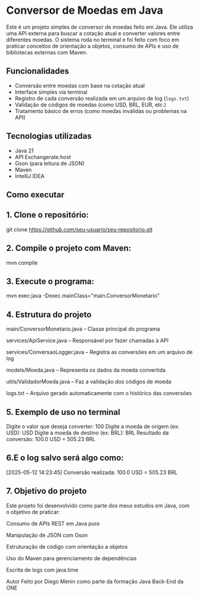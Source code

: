 # Conversor de Moedas em Java

Este é um projeto simples de conversor de moedas feito em Java. Ele utiliza uma API externa para buscar a cotação atual e converter valores entre diferentes moedas. O sistema roda no terminal e foi feito com foco em praticar conceitos de orientação a objetos, consumo de APIs e uso de bibliotecas externas com Maven.

## Funcionalidades

- Conversão entre moedas com base na cotação atual
- Interface simples via terminal
- Registro de cada conversão realizada em um arquivo de log (`logs.txt`)
- Validação de códigos de moedas (como USD, BRL, EUR, etc.)
- Tratamento básico de erros (como moedas inválidas ou problemas na API)

## Tecnologias utilizadas

- Java 21
- API Exchangerate.host
- Gson (para leitura de JSON)
- Maven
- IntelliJ IDEA

## Como executar

## 1. Clone o repositório:


git clone https://github.com/seu-usuario/seu-repositorio.git

## 2. Compile o projeto com Maven:


mvn compile

## 3. Execute o programa:


mvn exec:java -Dexec.mainClass="main.ConversorMonetario"

## 4. Estrutura do projeto
main/ConversorMonetario.java – Classe principal do programa

services/ApiService.java – Responsável por fazer chamadas à API

services/ConversaoLogger.java – Registra as conversões em um arquivo de log

models/Moeda.java – Representa os dados da moeda convertida

utils/ValidadorMoeda.java – Faz a validação dos códigos de moeda

logs.txt – Arquivo gerado automaticamente com o histórico das conversões

## 5. Exemplo de uso no terminal

Digite o valor que deseja converter: 100
Digite a moeda de origem (ex: USD): USD
Digite a moeda de destino (ex: BRL): BRL
Resultado da conversão: 100.0 USD = 505.23 BRL

## 6.E o log salvo será algo como:

[2025-05-12 14:23:45] Conversão realizada: 100.0 USD = 505.23 BRL

## 7. Objetivo do projeto
Este projeto foi desenvolvido como parte dos meus estudos em Java, com o objetivo de praticar:

Consumo de APIs REST em Java puro

Manipulação de JSON com Gson

Estruturação de código com orientação a objetos

Uso do Maven para gerenciamento de dependências

Escrita de logs com java.time

Autor
Feito por Diego Menin como parte da formação Java Back-End da ONE 
